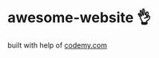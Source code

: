 # awesome-website :ok_hand:                                                                                                                                                                                                                                                                                           
built with help of <a href="http://johnelder.com/">codemy.com</a>
